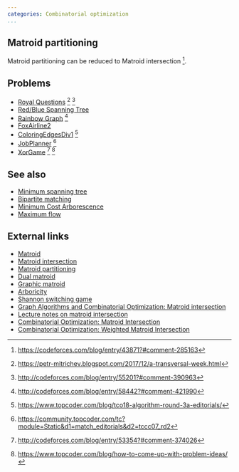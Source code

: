 ```yaml
---
categories: Combinatorial optimization
...
```


## Matroid partitioning
Matroid partitioning can be reduced to Matroid intersection [^8].

## Problems
- [Royal Questions](http://codeforces.com/contest/875/problem/F) [^6] [^7]
- [Red/Blue Spanning Tree](https://open.kattis.com/problems/redbluetree)
- [Rainbow Graph](https://open.kattis.com/problems/rainbowgraph) [^1]
- [FoxAirline2](https://community.topcoder.com/stat?c=problem_statement&pm=14194&rd=16689)
- [ColoringEdgesDiv1](https://community.topcoder.com/stat?c=problem_statement&pm=14909&rd=17198) [^2]
- [JobPlanner](https://community.topcoder.com/stat?c=problem_statement&pm=6177) [^3]
- [XorGame](https://contest.yandex.com/algorithm2017/contest/4737/problems/F/) [^4] [^5]

## See also
- [Minimum spanning tree]()
- [Bipartite matching]()
- [Minimum Cost Arborescence]()
- [Maximum flow]()

## External links
- [Matroid](https://en.wikipedia.org/wiki/Matroid)
- [Matroid intersection](https://en.wikipedia.org/wiki/Matroid_intersection)
- [Matroid partitioning](https://en.wikipedia.org/wiki/Matroid_partitioning)
- [Dual matroid](https://en.wikipedia.org/wiki/Dual_matroid)
- [Graphic matroid](https://en.wikipedia.org/wiki/Graphic_matroid)
- [Arboricity](https://en.wikipedia.org/wiki/Arboricity)
- [Shannon switching game](https://en.wikipedia.org/wiki/Shannon_switching_game)
- [Graph Algorithms and Combinatorial Optimization: Matroid intersection](https://web.archive.org/web/20170829154005/http://www.utdallas.edu/~kam093020/papers/matroid-intersection.pdf)
- [Lecture notes on matroid intersection](http://math.mit.edu/~goemans/18433S11/matroid-intersect-notes.pdf)
- [Combinatorial Optimization: Matroid Intersection](https://courses.engr.illinois.edu/cs598csc/sp2010/Lectures/Lecture17.pdf)
- [Combinatorial Optimization: Weighted Matroid Intersection](https://courses.engr.illinois.edu/cs598csc/sp2010/Lectures/Lecture18.pdf)

[^1]: <http://codeforces.com/blog/entry/58442?#comment-421990>
[^2]: <https://www.topcoder.com/blog/tco18-algorithm-round-3a-editorials/>
[^3]: <https://community.topcoder.com/tc?module=Static&d1=match_editorials&d2=tccc07_rd2>
[^4]: <http://codeforces.com/blog/entry/53354?#comment-374026>
[^5]: <https://www.topcoder.com/blog/how-to-come-up-with-problem-ideas/>
[^6]: <https://petr-mitrichev.blogspot.com/2017/12/a-transversal-week.html>
[^7]: <http://codeforces.com/blog/entry/55201?#comment-390963>
[^8]: <https://codeforces.com/blog/entry/43871?#comment-285163>